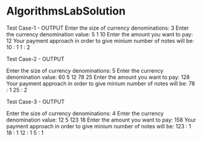 # AlgorithmsLabSolution

Test Case-1 - OUTPUT
Enter the size of currency denominations:
3
Enter the currency denomination value:
5
1
10
Enter the amount you want to pay:
12
Your payment approach in order to give minium number of notes will be:
10 : 1
1 : 2

Test Case-2 - OUTPUT

Enter the size of currency denominations:
5
Enter the currency denomination value:
60
5
12
78
25
Enter the amount you want to pay:
128
Your payment approach in order to give minium number of notes will be:
78 : 1
25 : 2

Test Case-3 - OUTPUT

Enter the size of currency denominations:
4
Enter the currency denomination value:
12
5
123
18
Enter the amount you want to pay:
158
Your payment approach in order to give minium number of notes will be:
123 : 1
18 : 1
12 : 1
5 : 1
